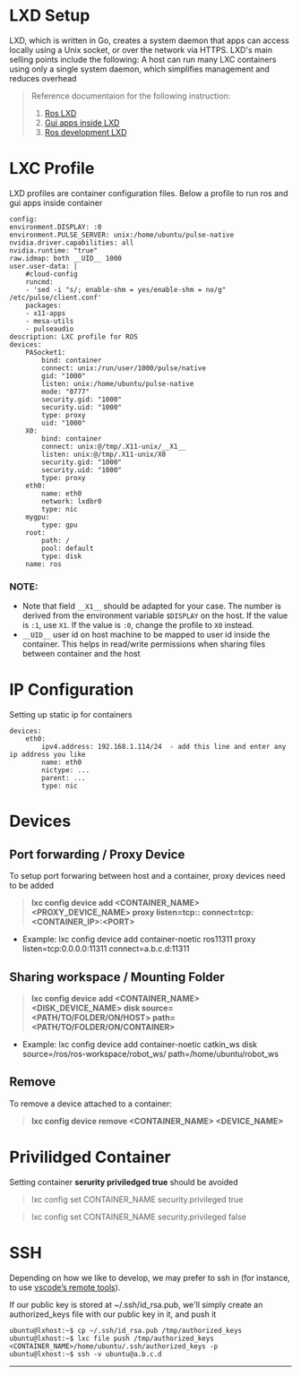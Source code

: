 LXD Setup
=========

LXD, which is written in Go, creates a system daemon that apps can access locally using a Unix socket, or over the network via HTTPS. LXD's main selling points include the following: A host can run many LXC containers using only a single system daemon, which simplifies management and reduces overhead

> Reference documentaion for the following instruction:
>   1. [Ros LXD][__ROS_LXD__]
>   2. [Gui apps inside LXD][__GUI_LXD__]
>   3. [Ros development LXD][__ROS_DEV_LXD__]

# LXC Profile

LXD profiles are container configuration files. Below a profile to run ros and gui apps inside container

    config:
    environment.DISPLAY: :0
    environment.PULSE_SERVER: unix:/home/ubuntu/pulse-native
    nvidia.driver.capabilities: all
    nvidia.runtime: "true"
    raw.idmap: both __UID__ 1000
    user.user-data: |
        #cloud-config
        runcmd:
        - 'sed -i "s/; enable-shm = yes/enable-shm = no/g" /etc/pulse/client.conf'
        packages:
        - x11-apps
        - mesa-utils
        - pulseaudio
    description: LXC profile for ROS
    devices:
        PASocket1:
            bind: container
            connect: unix:/run/user/1000/pulse/native
            gid: "1000"
            listen: unix:/home/ubuntu/pulse-native
            mode: "0777"
            security.gid: "1000"
            security.uid: "1000"
            type: proxy
            uid: "1000"
        X0:
            bind: container
            connect: unix:@/tmp/.X11-unix/__X1__
            listen: unix:@/tmp/.X11-unix/X0
            security.gid: "1000"
            security.uid: "1000"
            type: proxy
        eth0:
            name: eth0
            network: lxdbr0
            type: nic
        mygpu:
            type: gpu
        root:
            path: /
            pool: default
            type: disk
        name: ros

### NOTE:

- Note that field `__X1__` should be adapted for your case. The number is derived from the environment variable `$DISPLAY` on the host. If the value is `:1`, use `X1`. If the value is `:0`, change the profile to `X0` instead.
- `__UID__` user id on host machine to be mapped to user id inside the container. This helps in read/write permissions when sharing files between container and the host
# IP Configuration

Setting up static ip for containers

    devices:
        eth0:
            ipv4.address: 192.168.1.114/24  - add this line and enter any ip address you like
            name: eth0
            nictype: ...
            parent: ...
            type: nic
# Devices

## Port forwarding / Proxy Device
To setup port forwaring between host and a container, proxy devices need to be added

> **lxc config device add <CONTAINER_NAME> <PROXY_DEVICE_NAME> proxy listen=tcp:<HOST>:<PORT> connect=tcp:<CONTAINER_IP>:\<PORT>**
- Example: lxc config device add container-noetic ros11311 proxy listen=tcp:0.0.0.0:11311 connect=a.b.c.d:11311

## Sharing workspace / Mounting Folder

> **lxc config device add <CONTAINER_NAME> <DISK_DEVICE_NAME> disk source=<PATH/TO/FOLDER/ON/HOST> path=<PATH/TO/FOLDER/ON/CONTAINER>**
- Example: lxc config device add container-noetic catkin_ws disk source=/ros/ros-workspace/robot_ws/ path=/home/ubuntu/robot_ws
## Remove

To remove a device attached to a container:

> **lxc config device remove <CONTAINER_NAME> <DEVICE_NAME>**

# Privilidged Container

Setting container **serurity priviledged true** should be avoided

> lxc config set CONTAINER_NAME security.privileged true

> lxc config set CONTAINER_NAME security.privileged false

# SSH

Depending on how we like to develop, we may prefer to ssh in (for instance, to use [vscode’s remote tools][__VSCODE_REMOTE__]).

If our public key is stored at ~/.ssh/id_rsa.pub, we'll simply create an authorized_keys file with our public key in it, and push it

    ubuntu@lxhost:~$ cp ~/.ssh/id_rsa.pub /tmp/authorized_keys
    ubuntu@lxhost:~$ lxc file push /tmp/authorized_keys <CONTAINER_NAME>/home/ubuntu/.ssh/authorized_keys -p
    ubuntu@lxhost:~$ ssh -v ubuntu@a.b.c.d

<!-- create proxy / port forward for port 22
lxc config device add <CONTAINER_NAME> proxy22 proxy connect=tcp:127.0.0.1:22 listen=tcp:0.0.0.0:2222 -->

---

[__ROS_LXD__]: https://ubuntu.com/blog/installing-ros-in-lxd
[__ROS_DEV_LXD__]: https://ubuntu.com/blog/ros-development-with-lxd
[__GUI_LXD__]: https://blog.simos.info/running-x11-software-in-lxd-containers/
[__LINODE_LXC_PROXY__]: https://www.linode.com/docs/guides/beginners-guide-to-lxd-reverse-proxy/
[__SSH_1__]: https://askubuntu.com/questions/1106369/how-to-ssh-into-a-lxd-guest
[__VSCODE_REMOTE__]: https://code.visualstudio.com/docs/remote/ssh
[__LXD_1__]: https://www.arnatious.com/blog/lxc/